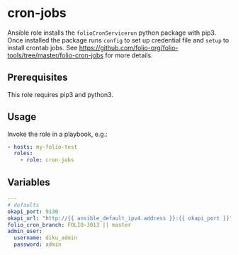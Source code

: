 # cron-jobs

Ansible role installs the `folioCronServicerun` python package with pip3. Once installed the package runs `config` to set up credential file and `setup` to install crontab jobs. See https://github.com/folio-org/folio-tools/tree/master/folio-cron-jobs for more details.

## Prerequisites

This role requires pip3 and python3.

## Usage

Invoke the role in a playbook, e.g.:

```yaml
- hosts: my-folio-test
  roles:
    - role: cron-jobs
```

## Variables

```yaml
---
# defaults
okapi_port: 9130
okapi_url: "http://{{ ansible_default_ipv4.address }}:{{ okapi_port }}"
folio_cron_branch: FOLIO-3013 || master
admin_user:
  username: diku_admin
  password: admin
```
